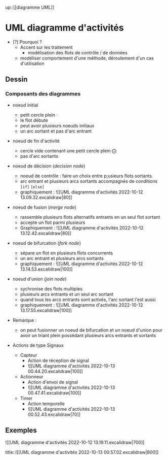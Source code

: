 up::[[diagramme UML]]
# UML diagramme d'activités
 - [?] Pourquoi ?
     - Accent sur les traitement
         - modélisation des flots de contrôle / de données
     - modéliser comportement d'une méthode, déroulement d'un cas d'utilisation

## Dessin

### Composants des diagrammes
 - noeud initial
     - petit cercle plein $\cdot$
     - le flot débute
     - peut avoir plusieurs noeuds initiaux
     - un arc sortant et pas d'arc entrant
 - noeud de fin d'activité
     - cercle vide contenant une petit cercle plein $\bigodot$
     - pas d'arc sortants
 - noeud de décision (*decision node*)
     - noeud de contrôle : faire un choix entre p;usieurs flots sortants
     - arc entrant et plusieurs arcs sortants accompagnés de conditions `[if]` `[else]`
     - graphiquement : ![[UML diagramme d'activités 2022-10-12 13.09.32.excalidraw|80]]
 - noeud de fusion (*merge node*)
     - rassemble plusieurs flots alternatifs entrants en un seul flot sortant
     - accepte un flot parmi plusieurs
     - Graphiquement : ![[UML diagramme d'activités 2022-10-12 13.12.42.excalidraw|80]]
 - noeud de bifurcation (*fork node*)
     - sépare un flot en plusieurs flots concurrents
     - un arc entrant et plusieurs arcs sortants
     - graphiquement : ![[UML diagramme d'activités 2022-10-12 13.14.53.excalidraw|100]]
 - noeud d'union (*join node*)
     - sychronise des flots multiples
     - plusieurs arcs entrants et un seul arc sortant
     - quand tous les arcs entrants sont activés, l'arc sortant l'est aussi
     - graphiquement : ![[UML diagramme d'activités 2022-10-12 13.17.55.excalidraw|100]]
 - Remarque :
     - on peut fusionner un noeud de bifurcation et un noeud d'union pour avoir un triant plein possédant plusieurs arcs entrants et sortants

 - Actions de type Signaux
     - Capteur
         - Action de réception de signal 
         - ![[UML diagramme d'activités 2022-10-13 00.44.20.excalidraw|100]]
     - Actionneur 
         - Action d'envoi de signal
         - ![[UML diagramme d'activités 2022-10-13 00.47.41.excalidraw|100]]
     - Timer
         - Action temporelle
         - ![[UML diagramme d'activités 2022-10-13 00.52.43.excalidraw|70]]

## Exemples

![[UML diagramme d'activités 2022-10-12 13.19.11.excalidraw|700]]



title::![[UML diagramme d'activités 2022-10-13 00.57.02.excalidraw|800]]
